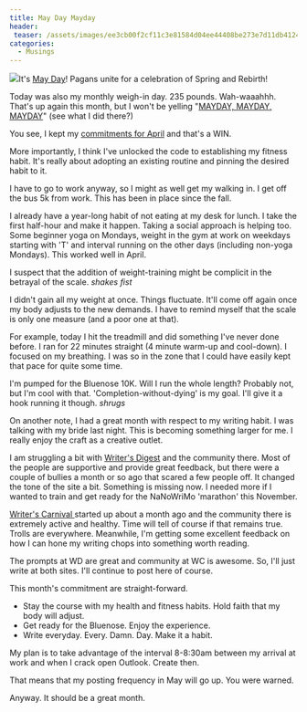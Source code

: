 ```yaml
---
title: May Day Mayday
header:
 teaser: /assets/images/ee3cb00f2cf11c3e81584d04ee44408be273e7d11db4124496f0_640_mayday.jpg
categories:
  - Musings
---
```

<img src="https://douglangille.github.io/assets/images/ee3cb00f2cf11c3e81584d04ee44408be273e7d11db4124496f0_640_mayday.jpg">It's <a href="http://en.wikipedia.org/wiki/May_Day">May Day</a>! Pagans unite for a celebration of Spring and Rebirth!

Today was also my monthly weigh-in day. 235 pounds. Wah-waaahhh. That's up again this month, but I won't be yelling "<a href="http://en.wikipedia.org/wiki/Mayday">MAYDAY, MAYDAY, MAYDAY</a>" (see what I did there?)

You see, I kept my <a href="http://blog.douglangille.ca/post/47268053196/april-2013-one-year-later">commitments for April</a> and that's a WIN.

More importantly, I think I've unlocked the code to establishing my fitness habit. It's really about adopting an existing routine and pinning the desired habit to it.

I have to go to work anyway, so I might as well get my walking in. I get off the bus 5k from work. This has been in place since the fall.

I already have a year-long habit of not eating at my desk for lunch. I take the first half-hour and make it happen. Taking a social approach is helping too. Some beginner yoga on Mondays, weight in the gym at work on weekdays starting with 'T' and interval running on the other days (including non-yoga Mondays). This worked well in April.

I suspect that the addition of weight-training might be complicit in the betrayal of the scale. *shakes fist*

I didn't gain all my weight at once. Things fluctuate. It'll come off again once my body adjusts to the new demands. I have to remind myself that the scale is only one measure (and a poor one at that).

For example, today I hit the treadmill and did something I've never done before. I ran for 22 minutes straight (4 minute warm-up and cool-down). I focused on my breathing. I was so in the zone that I could have easily kept that pace for quite some time.

I'm pumped for the Bluenose 10K. Will I run the whole length? Probably not, but I'm cool with that. 'Completion-without-dying' is my goal. I'll give it a hook running it though. *shrugs*

On another note, I had a great month with respect to my writing habit. I was talking with my bride last night. This is becoming something larger for me. I really enjoy the craft as a creative outlet.

I am struggling a bit with <a href="http://www.writersdigest.com/prompts">Writer's Digest</a> and the community there. Most of the people are supportive and provide great feedback, but there were a couple of bullies a month or so ago that scared a few people off. It changed the tone of the site a bit. Something is missing now. I needed more if I wanted to train and get ready for the NaNoWriMo 'marathon' this November.

<a href="http://www.writerscarnival.ca/">Writer's Carnival </a>started up about a month ago and the community there is extremely active and healthy. Time will tell of course if that remains true. Trolls are everywhere. Meanwhile, I'm getting some excellent feedback on how I can hone my writing chops into something worth reading.

The prompts at WD are great and community at WC is awesome. So, I'll just write at both sites. I'll continue to post here of course.

This month's commitment are straight-forward.

<ul>
  <li>Stay the course with my health and fitness habits. Hold faith that my body will adjust.</li>
  <li>Get ready for the Bluenose. Enjoy the experience.</li>
  <li>Write everyday. Every. Damn. Day. Make it a habit.</li>
</ul>

My plan is to take advantage of the interval 8-8:30am between my arrival at work and when I crack open Outlook. Create then.

That means that my posting frequency in May will go up. You were warned.

Anyway. It should be a great month.